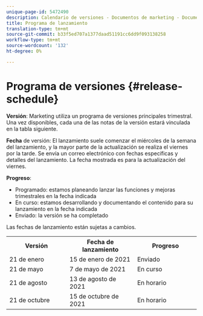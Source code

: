 ```yaml
---
unique-page-id: 5472490
description: Calendario de versiones - Documentos de marketing - Documentación del producto
title: Programa de lanzamiento
translation-type: tm+mt
source-git-commit: b33f5ed707a1377daad51191cc6dd9f093138258
workflow-type: tm+mt
source-wordcount: '132'
ht-degree: 0%

---
```



# Programa de versiones {#release-schedule}

**Versión**: Marketing utiliza un programa de versiones principales trimestral. Una vez disponibles, cada una de las notas de la versión estará vinculada en la tabla siguiente.

**Fecha** de versión: El lanzamiento suele comenzar el miércoles de la semana del lanzamiento, y la mayor parte de la actualización se realiza el viernes por la tarde. Se envía un correo electrónico con fechas específicas y detalles del lanzamiento. La fecha mostrada es para la actualización del viernes.

**Progreso**:

* Programado: estamos planeando lanzar las funciones y mejoras trimestrales en la fecha indicada
* En curso: estamos desarrollando y documentando el contenido para su lanzamiento en la fecha indicada
* Enviado: la versión se ha completado

Las fechas de lanzamiento están sujetas a cambios.

<table> 
 <colgroup> 
  <col> 
  <col> 
  <col> 
 </colgroup> 
 <tbody> 
  <tr> 
   <th width="250px">Versión</th> 
   <th width="250px">Fecha de lanzamiento</th> 
   <th width="250px">Progreso</th> 
  </tr> 
  <tr> 
   <td colspan="1">21 de enero</td> 
   <td colspan="1">15 de enero de 2021</td> 
   <td colspan="1">Enviado</td> 
  </tr> 
  <tr> 
   <td colspan="1">21 de mayo</td> 
   <td colspan="1">7 de mayo de 2021</td> 
   <td colspan="1">En curso</td> 
  </tr> 
  <tr> 
   <td colspan="1">21 de agosto</td> 
   <td colspan="1">13 de agosto de 2021</td> 
   <td colspan="1">En horario</td> 
  </tr> 
  <tr> 
   <td colspan="1">21 de octubre</td> 
   <td colspan="1">15 de octubre de 2021</td> 
   <td colspan="1">En horario</td> 
  </tr> 
 </tbody> 
</table>
